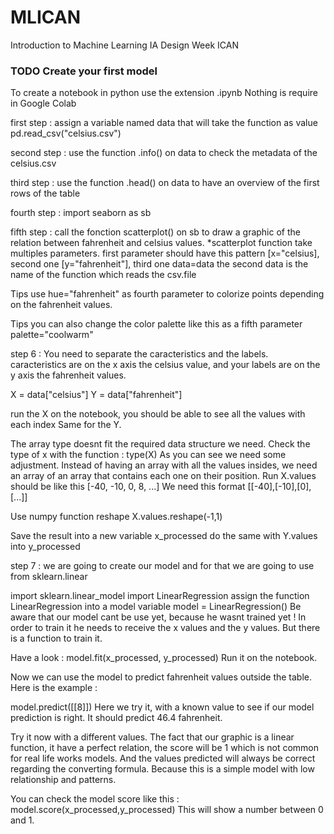 # MLICAN
Introduction to Machine Learning IA Design Week ICAN


### TODO Create your first model
To create a notebook in python use the extension .ipynb
Nothing is require in Google Colab

first step : assign a variable named data that will take the function as value
pd.read_csv("celsius.csv")

second step : use the function .info() on data to check the metadata of the celsius.csv

third step : use the function .head() on data to have an overview of the first rows of the table

fourth step : import seaborn as sb

fifth step : call the fonction scatterplot() on sb to draw a graphic of the relation between fahrenheit and celsius values. *scatterplot function take multiples parameters.
first parameter should have this pattern [x="celsius], second one [y="fahrenheit"], third one data=data the second data is the name of the function which reads the csv.file

Tips use hue="fahrenheit" as fourth parameter to colorize points depending on the fahrenheit values. 

Tips you can also change the color palette like this as a fifth parameter palette="coolwarm"

step 6 : You need to separate the caracteristics and the labels. 
caracteristics are on the x axis the celsius value, and your labels are 
on the y axis the fahrenheit values. 

X = data["celsius"]
Y = data["fahrenheit"]

run the X on the notebook, you should be able to see all the values with each index
Same for the Y.

The array type doesnt fit the required data structure we need. 
Check the type of x with the function : type(X)
As you can see we need some adjustment. 
Instead of having an array with all the values insides, we need an array of an array that contains each one on their position. 
Run X.values should be like this [-40, -10, 0, 8, ...]
We need this format [[-40],[-10],[0],[...]]

Use numpy function reshape
X.values.reshape(-1,1)

Save the result into a new variable x_processed do the same with Y.values
into y_processed

step 7 : we are going to create our model and for that we are going to use from sklearn.linear

import sklearn.linear_model import LinearRegression
assign the function LinearRegression into a model variable
model = LinearRegression()
Be aware that our model cant be use yet, because he wasnt trained yet !
In order to train it he needs to receive the x values and the y values.
But there is a function to train it.

Have a look : 
model.fit(x_processed, y_processed)
Run it on the notebook.

Now we can use the model to predict fahrenheit values outside the table.
Here is the example : 

model.predict([[8]])
Here we try it, with a known value to see if our model prediction is right.
It should predict 46.4 fahrenheit.

Try it now with a different values.
The fact that our graphic is a linear function, it have a perfect relation, the score will be 1 which is not common for real life works models. And the values predicted will always be correct regarding the converting formula. Because this is a simple model with low relationship and patterns. 

You can check the model score like this  :
model.score(x_processed,y_processed)
This will show a number between 0 and 1.
